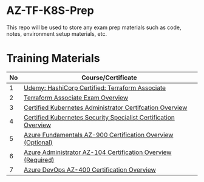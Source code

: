 # AZ-TF-K8S-Prep

This repo will be used to store any exam prep materials such as code, notes, environment setup materials, etc. 

# Training Materials

| No | Course/Certificate |
| ------ | ------ |
| 1 | [Udemy: HashiCorp Certified: Terraform Associate][P1Da] |
| 2 | [Terraform Associate Exam Overview][P2Da] |
| 3 | [Certified Kubernetes Administrator Certifcation Overview][P3Da] |
| 4 | [Certified Kubernetes Security Specialist Certification Overview][P4Da] |
| 5 | [Azure Fundamentals AZ-900 Certification Overview (Optional)][P5Da] |
| 6 | [Azure Administrator AZ-104 Certification Overview (Required)][P6Da] |
| 7 | [Azure DevOps AZ-400 Certification Overview][P7Da] |

 [P1Da]: <https://www.udemy.com/share/101ZdICUsYdVlXTXg=/>
 [P2Da]: <https://www.hashicorp.com/certification/terraform-associate>
 [P3Da]: <https://training.linuxfoundation.org/certification/certified-kubernetes-administrator-cka/>
 [P4Da]: <https://training.linuxfoundation.org/certification/certified-kubernetes-security-specialist/>
 [P5Da]: <https://docs.microsoft.com/en-us/learn/certifications/azure-fundamentals/>
 [P6Da]: <https://docs.microsoft.com/en-us/learn/certifications/azure-administrator/>
 [P7Da]: <https://docs.microsoft.com/en-us/learn/certifications/devops-engineer/>
